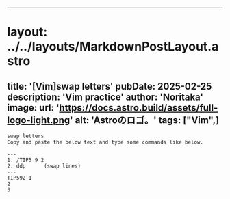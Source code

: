 
---
# layout: ../../layouts/MarkdownPostLayout.astro
title: '[Vim]swap letters'
pubDate: 2025-02-25
description: 'Vim practice'
author: 'Noritaka'
image:
    url: 'https://docs.astro.build/assets/full-logo-light.png'
    alt: 'Astroのロゴ。'
tags: ["Vim",]
---

```
swap letters
Copy and paste the below text and type some commands like below.

---
1. /TIP5 9 2
2. ddp      (swap lines)
---
TIP592 1
2
3 
